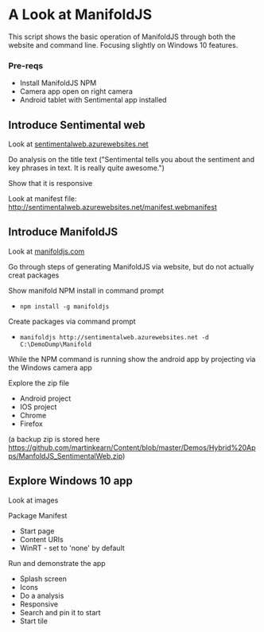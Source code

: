 
# A Look at ManifoldJS
This script shows the basic operation of ManifoldJS through both the website and command line. Focusing slightly on Windows 10 features.

### Pre-reqs
* Install ManifoldJS NPM
* Camera app open on right camera
* Android tablet with Sentimental app installed

## Introduce Sentimental web
Look at [sentimentalweb.azurewebsites.net](http://sentimentalweb.azurewebsites.net/)

Do analysis on the title text ("Sentimental tells you about the sentiment and key phrases in text. It is really quite awesome.")

Show that it is responsive

Look at manifest file: http://sentimentalweb.azurewebsites.net/manifest.webmanifest

## Introduce ManifoldJS
Look at [manifoldjs.com](http://manifoldjs.com/)

Go through steps of generating ManifoldJS via website, but do not actually creat packages

Show manifold NPM install in command prompt 
* `npm install -g manifoldjs`

Create packages via command prompt 
* `manifoldjs http://sentimentalweb.azurewebsites.net -d C:\DemoDump\Manifold`

While the NPM command is running show the android app by projecting via the Windows camera app

Explore the zip file
* Android project
* IOS project
* Chrome
* Firefox

(a backup zip is stored here https://github.com/martinkearn/Content/blob/master/Demos/Hybrid%20Apps/ManfoldJS_SentimentalWeb.zip)

## Explore Windows 10 app
Look at images

Package Manifest
* Start page
* Content URIs
* WinRT - set to 'none' by default

Run and demonstrate the app
* Splash screen
* Icons
* Do a analysis
* Responsive
* Search and pin it to start
* Start tile
